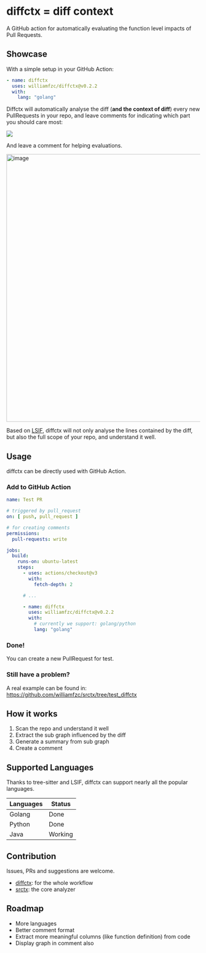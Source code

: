 # diffctx = diff context

A GitHub action for automatically evaluating the function level impacts of Pull Requests.

## Showcase

With a simple setup in your GitHub Action:

```yaml
- name: diffctx
  uses: williamfzc/diffctx@v0.2.2
  with:
    lang: "golang"
```

Diffctx will automatically analyse the diff (**and the context of diff**) every new PullRequests in your repo, and leave
comments for indicating which part you should care most:

![](https://user-images.githubusercontent.com/13421694/236665125-4968558b-8601-43d0-9618-97e146f93749.svg)

And leave a comment for helping evaluations.

<img width="697" alt="image" src="https://user-images.githubusercontent.com/13421694/236666915-5d403e4a-9cc1-4364-afbe-363cf82e5e49.png">

Based on [LSIF](https://microsoft.github.io/language-server-protocol/overviews/lsif/overview/), diffctx will not only
analyse the lines contained by the diff, but also the full scope of your repo, and understand it well.

## Usage

diffctx can be directly used with GitHub Action.

### Add to GitHub Action

```yaml
name: Test PR

# triggered by pull_request
on: [ push, pull_request ]

# for creating comments
permissions:
  pull-requests: write

jobs:
  build:
    runs-on: ubuntu-latest
    steps:
      - uses: actions/checkout@v3
        with:
          fetch-depth: 2

      # ...

      - name: diffctx
        uses: williamfzc/diffctx@v0.2.2
        with:
          # currently we support: golang/python
          lang: "golang"
```

### Done!

You can create a new PullRequest for test.

### Still have a problem?

A real example can be found in: https://github.com/williamfzc/srctx/tree/test_diffctx

## How it works

1. Scan the repo and understand it well
2. Extract the sub graph influenced by the diff
3. Generate a summary from sub graph
4. Create a comment

## Supported Languages

Thanks to tree-sitter and LSIF, diffctx can support nearly all the popular languages.

| Languages | Status  |
|-----------|---------|
| Golang    | Done    |
| Python    | Done    |
| Java      | Working |

## Contribution

Issues, PRs and suggestions are welcome.

- [diffctx](https://github.com/williamfzc/diffctx): for the whole workflow
- [srctx](https://github.com/williamfzc/srctx): the core analyzer

## Roadmap

- More languages
- Better comment format
- Extract more meaningful columns (like function definition) from code
- Display graph in comment also
